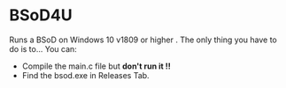 # BSoD4U
Runs a BSoD on Windows 10 v1809 or higher . The only thing you have to do is to...
You can:
 -  Compile the main.c file but **don't run it !!**
 -  Find the bsod.exe in Releases Tab.

